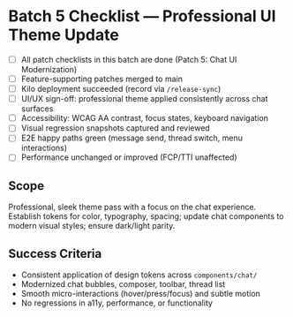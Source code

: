 # Batch 5 Checklist — Professional UI Theme Update

- [ ] All patch checklists in this batch are done (Patch 5: Chat UI Modernization)
- [ ] Feature-supporting patches merged to main
- [ ] Kilo deployment succeeded (record via `/release-sync`)
- [ ] UI/UX sign-off: professional theme applied consistently across chat surfaces
- [ ] Accessibility: WCAG AA contrast, focus states, keyboard navigation
- [ ] Visual regression snapshots captured and reviewed
- [ ] E2E happy paths green (message send, thread switch, menu interactions)
- [ ] Performance unchanged or improved (FCP/TTI unaffected)

## Scope
Professional, sleek theme pass with a focus on the chat experience. Establish tokens for color, typography, spacing; update chat components to modern visual styles; ensure dark/light parity.

## Success Criteria
- Consistent application of design tokens across `components/chat/`
- Modernized chat bubbles, composer, toolbar, thread list
- Smooth micro-interactions (hover/press/focus) and subtle motion
- No regressions in a11y, performance, or functionality
